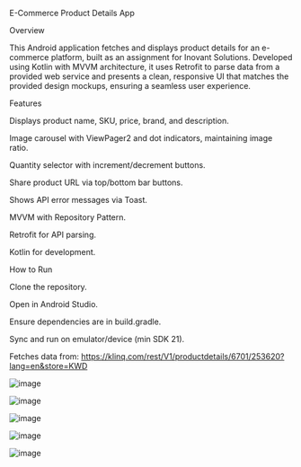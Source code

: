 E-Commerce Product Details App

Overview


This Android application fetches and displays product details for an e-commerce platform, built as an assignment for Inovant Solutions.
Developed using Kotlin with MVVM architecture, it uses Retrofit to parse data from a provided web service and presents a clean, 
responsive UI that matches the provided design mockups, ensuring a seamless user experience.


Features


Displays product name, SKU, price, brand, and description.

Image carousel with ViewPager2 and dot indicators, maintaining image ratio.

Quantity selector with increment/decrement buttons.

Share product URL via top/bottom bar buttons.

Shows API error messages via Toast.

MVVM with Repository Pattern.

Retrofit for API parsing.

Kotlin for development.


How to Run


Clone the repository.

Open in Android Studio.

Ensure dependencies are in build.gradle.

Sync and run on emulator/device (min SDK 21).

Fetches data from:
https://klinq.com/rest/V1/productdetails/6701/253620?lang=en&store=KWD

![image](https://github.com/user-attachments/assets/7709dcfd-a8ac-4a40-b5e1-5ab1a10034e1)

![image](https://github.com/user-attachments/assets/d0b49582-d943-43c7-92f8-2fcb59263328)

![image](https://github.com/user-attachments/assets/46879cdb-2904-4d6d-aa34-d4f63508e691)

![image](https://github.com/user-attachments/assets/a8e76672-c742-4a57-9972-f91894b4d4fb)

![image](https://github.com/user-attachments/assets/cea4ced8-30bc-41b0-a135-e08dfed4f732)
